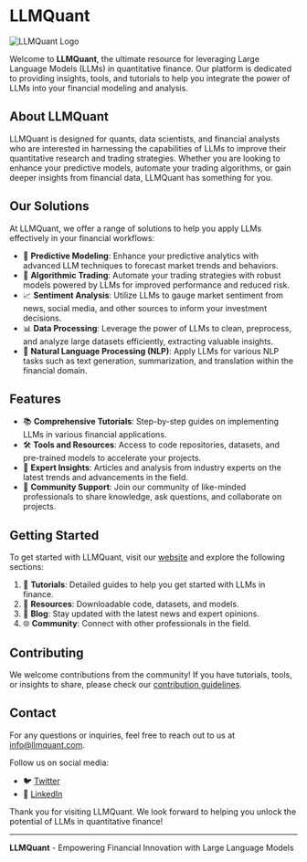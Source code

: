 # LLMQuant

![LLMQuant Logo](https://docs.llmquant.com/assets/images/logo-short-a642e1d48bc67c18b60d075186c255f8.png)

Welcome to **LLMQuant**, the ultimate resource for leveraging Large Language Models (LLMs) in quantitative finance. Our platform is dedicated to providing insights, tools, and tutorials to help you integrate the power of LLMs into your financial modeling and analysis.

## About LLMQuant

LLMQuant is designed for quants, data scientists, and financial analysts who are interested in harnessing the capabilities of LLMs to improve their quantitative research and trading strategies. Whether you are looking to enhance your predictive models, automate your trading algorithms, or gain deeper insights from financial data, LLMQuant has something for you.

## Our Solutions

At LLMQuant, we offer a range of solutions to help you apply LLMs effectively in your financial workflows:

- 🔮 **Predictive Modeling**: Enhance your predictive analytics with advanced LLM techniques to forecast market trends and behaviors.
- 🤖 **Algorithmic Trading**: Automate your trading strategies with robust models powered by LLMs for improved performance and reduced risk.
- 📈 **Sentiment Analysis**: Utilize LLMs to gauge market sentiment from news, social media, and other sources to inform your investment decisions.
- 📊 **Data Processing**: Leverage the power of LLMs to clean, preprocess, and analyze large datasets efficiently, extracting valuable insights.
- 📝 **Natural Language Processing (NLP)**: Apply LLMs for various NLP tasks such as text generation, summarization, and translation within the financial domain.

## Features

- 📚 **Comprehensive Tutorials**: Step-by-step guides on implementing LLMs in various financial applications.
- 🛠️ **Tools and Resources**: Access to code repositories, datasets, and pre-trained models to accelerate your projects.
- 🧠 **Expert Insights**: Articles and analysis from industry experts on the latest trends and advancements in the field.
- 🤝 **Community Support**: Join our community of like-minded professionals to share knowledge, ask questions, and collaborate on projects.

## Getting Started

To get started with LLMQuant, visit our [website](https://llmquant.com/) and explore the following sections:

1. 📘 **Tutorials**: Detailed guides to help you get started with LLMs in finance.
2. 💾 **Resources**: Downloadable code, datasets, and models.
3. 📰 **Blog**: Stay updated with the latest news and expert opinions.
4. 🌐 **Community**: Connect with other professionals in the field.

## Contributing

We welcome contributions from the community! If you have tutorials, tools, or insights to share, please check our [contribution guidelines](https://llmquant.com/contribute).

## Contact

For any questions or inquiries, feel free to reach out to us at [info@llmquant.com](mailto:info@llmquant.com).

Follow us on social media:

- 🐦 [Twitter](https://twitter.com/LLMQuant)
- 💼 [LinkedIn](https://linkedin.com/company/llmquant)

Thank you for visiting LLMQuant. We look forward to helping you unlock the potential of LLMs in quantitative finance!

---

**LLMQuant** - Empowering Financial Innovation with Large Language Models
